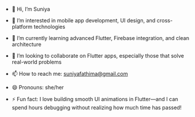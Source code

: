 - 👋 Hi, I’m Suniya

- 👀 I’m interested in mobile app development, UI design, and cross-platform technologies

- 🌱 I’m currently learning advanced Flutter, Firebase integration, and clean architecture

- 💞️ I’m looking to collaborate on Flutter apps, especially those that solve real-world problems

- 📫 How to reach me: suniyafathima@gmail.com

- 😄 Pronouns: she/her

- ⚡ Fun fact: I love building smooth UI animations in Flutter—and I can spend hours debugging without realizing how much time has passed!

<!---
suniyafathima/suniyafathima is a ✨ special ✨ repository because its `README.md` (this file) appears on your GitHub profile.
You can click the Preview link to take a look at your changes.
--->
